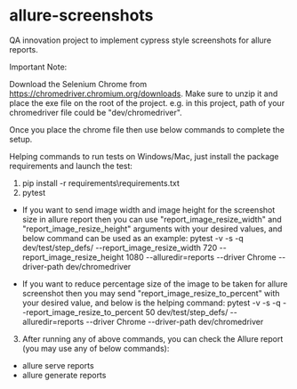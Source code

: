 # allure-screenshots
QA innovation project to implement cypress style screenshots for allure reports.

Important Note:

Download the Selenium Chrome from https://chromedriver.chromium.org/downloads. Make sure to unzip it and place the exe file on the root of the project. e.g. in this project, path of your chromedriver file could be "dev/chromedriver". 

Once you place the chrome file then use below commands to complete the setup.

Helping commands to run tests on Windows/Mac, just install the package requirements and launch the test:
1. pip install -r requirements\requirements.txt 
2. pytest

- If you want to send image width and image height for the screenshot size in allure report then you can use "report_image_resize_width" and "report_image_resize_height" arguments with your desired values, and below command can be used as an example:
 pytest -v -s -q dev/test/step_defs/  --report_image_resize_width 720 --report_image_resize_height 1080  --alluredir=reports --driver Chrome --driver-path dev/chromedriver

- If you want to reduce percentage size of the image to be taken for allure screenshot then you may send "report_image_resize_to_percent" with your desired value, and below is the helping command:
 pytest -v -s -q --report_image_resize_to_percent 50 dev/test/step_defs/ --alluredir=reports --driver Chrome --driver-path dev/chromedriver                                 

3. After running any of above commands, you can check the Allure report (you may use any of below commands):
- allure serve reports
- allure generate reports
